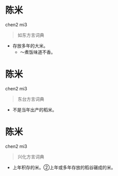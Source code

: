 # 陈米
chen2 mi3
> 如东方言词典
- 存放多年的大米。
  - ～煮饭味道不香。

# 陈米
chen2 mi3
> 东台方言词典
- 不是当年出产的稻米。

# 陈米
chen2 mi3
> 兴化方言词典
- 上年积存的米。②上年或多年存放的稻谷碾成的米。
